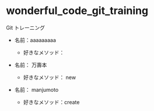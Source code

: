 # wonderful_code_git_training
Git トレーニング

* 名前：aaaaaaaaa
  * 好きなメソッド：

* 名前： 万壽本
  * 好きなメソッド： new
* 名前： manjumoto
  * 好きなメソッド：create
